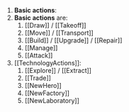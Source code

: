 1. **Basic actions**:
2. **Basic actions** are:
	1. [[Draw]] / [[Takeoff]]
	2. [[Move]] / [[Transport]]
	3. [[Build]] / [[Upgrade]] / [[Repair]]
	4. [[Manage]]
	5. [[Attack]]
2. [[TechnologyActions]]:
	1. [[Explore]] / [[Extract]]
	2. [[Trade]]
	3. [[NewHero]]
	4. [[NewFactory]]
	5. [[NewLaboratory]]
